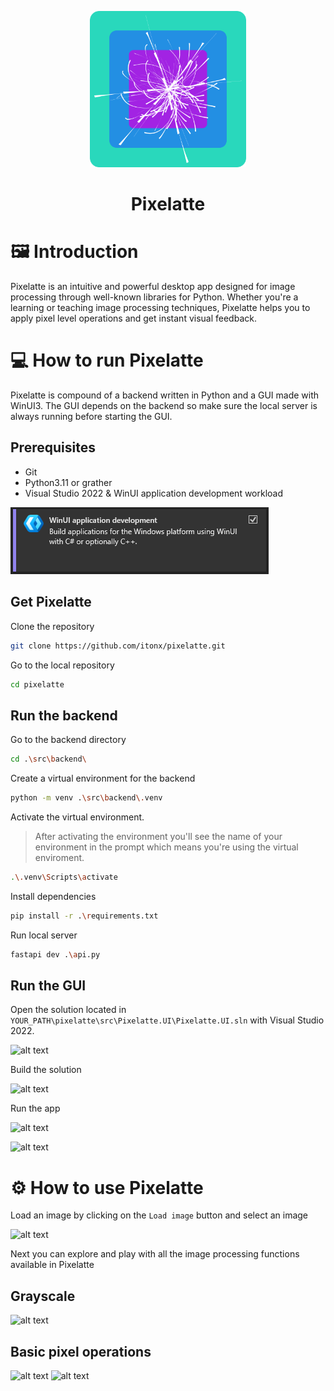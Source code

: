 <p align="center">
<img src="./assets/pixelatte.png" width="250">
</p>
<h1 align="center">Pixelatte</h1>

# 🖼️ Introduction

Pixelatte is an intuitive and powerful desktop app designed for image processing through well-known libraries for Python. Whether you're a learning or teaching image processing techniques, Pixelatte helps you to apply pixel level operations and get instant visual feedback.

# 💻 How to run Pixelatte

Pixelatte is compound of a backend written in Python and a GUI made with WinUI3. The GUI depends on the backend so make sure the local server is always running before starting the GUI.

## Prerequisites

- Git
- Python3.11 or grather
- Visual Studio 2022 & WinUI application development workload

![alt text](assets/image-workload.png)

## Get Pixelatte

Clone the repository

```bash
git clone https://github.com/itonx/pixelatte.git
```

Go to the local repository

```bash
cd pixelatte
```

## Run the backend

Go to the backend directory

```bash
cd .\src\backend\
```

Create a virtual environment for the backend

```bash
python -m venv .\src\backend\.venv
```

Activate the virtual environment.

> After activating the environment you'll see the name of your environment in the prompt which means you're using the virtual enviroment.

```bash
.\.venv\Scripts\activate
```

Install dependencies

```bash
pip install -r .\requirements.txt
```

Run local server

```bash
fastapi dev .\api.py
```

## Run the GUI

Open the solution located in `YOUR_PATH\pixelatte\src\Pixelatte.UI\Pixelatte.UI.sln` with Visual Studio 2022.

![alt text](image-1.png)

Build the solution

![alt text](image.png)

Run the app

![alt text](image-2.png)

![alt text](image-3.png)

# ⚙️ How to use Pixelatte

Load an image by clicking on the `Load image` button and select an image

![alt text](image-4.png)

Next you can explore and play with all the image processing functions available in Pixelatte

## Grayscale

![alt text](image-5.png)

## Basic pixel operations

![alt text](image-7.png)
![alt text](image-8.png)
